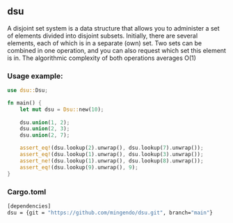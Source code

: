 ## dsu
A disjoint set system is a data structure that allows you to administer a set of elements divided into disjoint subsets.
Initially, there are several elements, each of which is in a separate (own) set. Two sets can be combined in one operation,
and you can also request which set this element is in. The algorithmic complexity of both operations averages O(1)

### Usage example:
```rust
use dsu::Dsu;

fn main() {
    let mut dsu = Dsu::new(10);
    
    dsu.union(1, 2);
    dsu.union(2, 3);
    dsu.union(2, 7);

    assert_eq!(dsu.lookup(2).unwrap(), dsu.lookup(7).unwrap());
    assert_eq!(dsu.lookup(1).unwrap(), dsu.lookup(3).unwrap());
    assert_ne!(dsu.lookup(1).unwrap(), dsu.lookup(8).unwrap());
    assert_eq!(dsu.lookup(9).unwrap(), 9);
}
```

### Cargo.toml
```bash
[dependencies]
dsu = {git = "https://github.com/mingendo/dsu.git", branch="main"}
```
